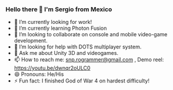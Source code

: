 ### Hello there 👋 I'm Sergio from Mexico

- 🔭 I’m currently looking for work!
- 🌱 I’m currently learning Photon Fusion
- 👯 I’m looking to collaborate on console and mobile video-game development.
- 🤔 I’m looking for help with DOTS multiplayer system.
- 💬 Ask me about Unity 3D and videogames.
- 📫 How to reach me: snp.rogrammer@gmail.com , Demo reel: https://youtu.be/dwnqr2oULC0
- 😄 Pronouns: He/His
- ⚡ Fun fact: I finished God of War 4 on hardest difficulty!

